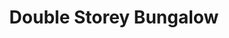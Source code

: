---
layout: post
categories: [sale, house, bungalow]
title: "Double Storey Bungalow"
price: "65 Lac"
address: "Lodhy Chowk"
type: "Bungalow FOR SALE"
area: "5 Marla"
detail1: " 5-10 Years Old"
---